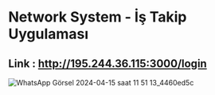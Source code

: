 # Network System - İş Takip Uygulaması
## Link : http://195.244.36.115:3000/login
![WhatsApp Görsel 2024-04-15 saat 11 51 13_4460ed5c](https://github.com/fulyaertay/networksystem-istakip/assets/56890438/81374a6b-1ed8-4e53-94ac-47c07708f631)
